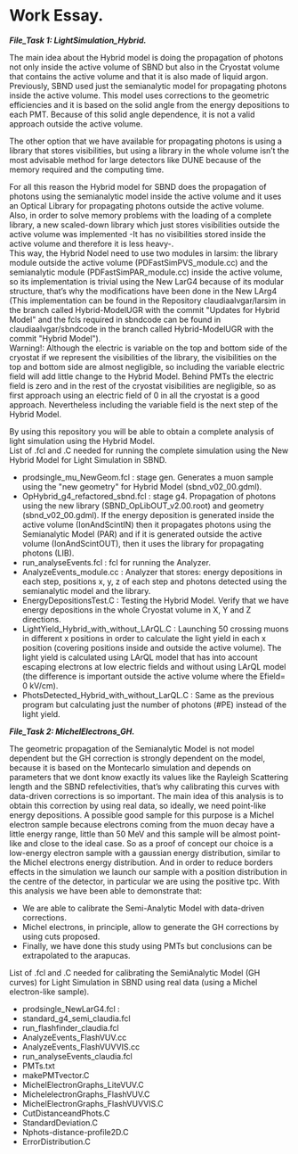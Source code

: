 # Work Essay. 

***File_Task 1: LightSimulation_Hybrid.***  

The main idea about the Hybrid model is doing the propagation of photons not only inside the active volume of SBND but also in the Cryostat volume that contains the active volume and that it is also made of liquid argon.  
Previously, SBND used just the semianalytic model for propagating photons inside the active volume. This model uses corrections to the geometric efficiencies and it is based on the solid angle from the energy depositions to each PMT. Because of this solid angle dependence, it is not a valid approach outside the active volume.  

The other option that we have available for propagating photons is using a library that stores visibilities, but using a library in the whole volume isn’t the most advisable method for large detectors like DUNE because of the memory required and the computing time.  

For all this reason the Hybrid model for SBND does the propagation of photons using the semianalytic model inside the active volume and it uses an Optical Library for propagating photons outside the active volume.  
Also, in order to solve memory problems with the loading of a complete library, a new scaled-down library which just stores visibilities outside the active volume was implemented -It has no visibilities stored inside the active volume and therefore it is less heavy-.  
This way, the Hybrid Nodel need to use two modules in larsim: the library module outside the active volume (PDFastSimPVS_module.cc) and the semianalytic module (PDFastSimPAR_module.cc) inside the active volume, so its implementation is trivial using the New LarG4 because of its modular structure, that’s why the modifications have been done in the New LArg4 (This implementation can be found in the Repository claudiaalvgar/larsim in the branch called Hybrid-ModelUGR with the commit "Updates for Hybrid Model" and the fcls required in sbndcode can be found in claudiaalvgar/sbndcode in the branch called Hybrid-ModelUGR with the commit "Hybrid Model").  
Warning!: Although the electric is variable on the top and bottom side of the cryostat if we represent the visibilities of the library, the visibilities on the top and bottom side are almost negligible, so including the variable electric field will add little change to the Hybrid Model. Behind PMTs the electric field is zero and in the rest of the cryostat visibilities are negligible, so as first approach using an electric field of 0 in all the cryostat is a good approach. Nevertheless including the variable field is the next step of the Hybrid Model.

By using this repository you will be able to obtain a complete analysis of light simulation using the Hybrid Model.  
List of .fcl and .C needed for running the complete simulation using the New Hybrid Model for Light Simulation in SBND.  
  - prodsingle_mu_NewGeom.fcl :  stage gen. Generates a muon sample using the "new geometry" for Hybrid Model (sbnd_v02_00.gdml).  
  - OpHybrid_g4_refactored_sbnd.fcl : stage g4. Propagation of photons using the new library (SBND_OpLibOUT_v2.00.root) and geometry (sbnd_v02_00.gdml). If the  energy deposition is generated inside the active volume (IonAndScintIN) then it propagates photons using the Semianalytic Model (PAR) and if it is generated outside the active volume (IonAndScintOUT), then it uses the library for propagating photons (LIB).  
  - run_analyseEvents.fcl : fcl for running the Analyzer. 
  - AnalyzeEvents_module.cc : Analyzer that stores: energy depositions in each step, positions x, y, z of each step and photons detected using the semianalytic model and the library. 
  - EnergyDepositionsTest.C : Testing the Hybrid Model. Verify that we have energy depositions in the whole Cryostat volume in X, Y and Z directions.
  - LightYield_Hybrid_with_without_LArQL.C : Launching 50 crossing muons in different x positions in order to calculate the light yield in each x position (covering positions inside and outside the active volume). The light yield is calculated using LArQL model that has into account escaping electrons at low electric fields and without using LArQL model (the difference is important outside the active volume where the Efield= 0 kV/cm).
  - PhotsDetected_Hybrid_with_without_LarQL.C : Same as the previous program but calculating just the number of photons (#PE) instead of the light yield.

***File_Task 2: MichelElectrons_GH.***  

The geometric propagation of the Semianalytic Model is not model dependent but the GH correction is strongly dependent on the model, because it is based on the Montecarlo simulation and depends on parameters that we dont know exactly its values like the Rayleigh Scattering length and the SBND refelectivities, that’s why calibrating this curves with data-driven corrections is so important.
The main idea of this analysis is to obtain this correction by using real data, so ideally, we need point-like energy depositions. A possible good sample for this purpose is a Michel electron sample because electrons coming from the muon decay have a little energy range, little than 50 MeV and this sample will be almost point-like and close to the ideal case.
So as a proof of concept our choice is a low-energy electron sample with a gaussian energy distribution, similar to the Michel electrons energy distribution. And in order to reduce borders effects in the simulation we launch our sample with a position distribution in the centre of the detector, in particular we are using the positive tpc. 
With this analysis we have been able to demonstrate that:
- We are able to calibrate the Semi-Analytic Model with data-driven corrections.
- Michel electrons, in principle, allow to generate the GH corrections by using cuts proposed.
- Finally, we have done this study using PMTs but conclusions can be extrapolated to the arapucas.  

List of .fcl and .C needed for calibrating the SemiAnalytic Model (GH curves) for Light Simulation in SBND using real data (using a Michel electron-like sample).  
   - prodsingle_NewLarG4.fcl :
   - standard_g4_semi_claudia.fcl
   - run_flashfinder_claudia.fcl
   - AnalyzeEvents_FlashVUV.cc
   - AnalyzeEvents_FlashVUVVIS.cc
   - run_analyseEvents_claudia.fcl
   - PMTs.txt
   - makePMTvector.C
   - MichelElectronGraphs_LiteVUV.C
   - MichelelectronGraphs_FlashVUV.C
   - MichelElectronGraphs_FlashVUVVIS.C
   - CutDistanceandPhots.C
   - StandardDeviation.C
   - Nphots-distance-profile2D.C
   - ErrorDistribution.C
   

